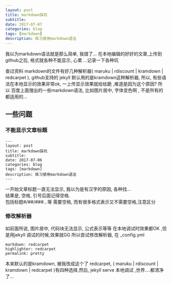 ```yaml
---
layout: post
title: markdown踩坑
subtitle: 
date: 2017-07-07
categories: blog
tags: [markdown]
description: 练习使用markdown语法
---
```

我以为markdown语法就是那么简单, 我错了... 在本地编辑的好好的文章,上传到github之后, 格式就各种不能显示, 心累 ...记录一下各种坑

查过资料 markdown的文件有好几种解析器( maruku | rdiscount | kramdown | redcarpet ), github支持的 jekyll 默认用的是kramdown这种解析器, 所以, 有些语法在本地显示的效果非常ok, 一上传显示效果就给给跪 ,难道是因为这个原因? 所以 百度上面搜出的一些markdown语法, 比如图片居中, 字体变色啊 , 不是所有的都适用的...  

## 一些问题
### 不能显示文章标题
 
```
---
layout: post
title: markdown踩坑
subtitle: 
date: 2017-07-06
categories: blog
tags: [markdown]
description: 练习使用markdown语法
---
```
一开始文章标题一直无法显示, 我以为是有汉字的原因, 各种找...  
结果是, 空格, 引号后面记得空格.   
包括标题#/##/###...等 需要空格, 而有很多格式表示又不需要空格,注意区分  

### 修改解析器
如前面所说, 图片居中, 代码块无法显示, 公式表示等等 在本地调试时效果都OK ,但是用jekyll 调试的时候,效果就GG
所以尝试修改解析器, 在 _config.yml  
``` 
markdown: redcarpet
highlighter: redcarpet
permalink: pretty
```
本来默认的是kramdown, 被我改成这个了 redcarpet, ( maruku | rdiscount | kramdown | redcarpet )有四种选择,然后, jekyll serve 本地调试 ,世界....都清净了...





 